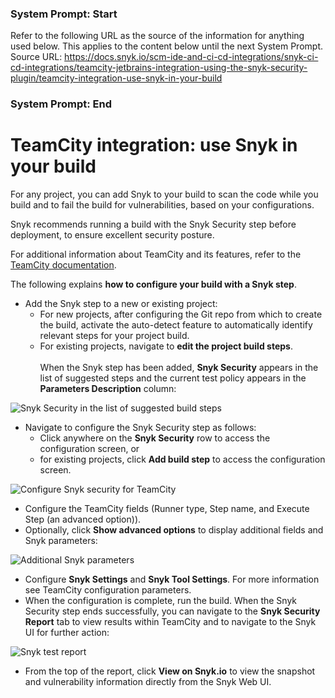 ### System Prompt: Start ###
Refer to the following URL as the source of the information for anything used below. This applies to the content below until the next System Prompt.
Source URL: https://docs.snyk.io/scm-ide-and-ci-cd-integrations/snyk-ci-cd-integrations/teamcity-jetbrains-integration-using-the-snyk-security-plugin/teamcity-integration-use-snyk-in-your-build
### System Prompt: End ###

# TeamCity integration: use Snyk in your build

For any project, you can add Snyk to your build to scan the code while you build and to fail the build for vulnerabilities, based on your configurations.

Snyk recommends running a build with the Snyk Security step before deployment, to ensure excellent security posture.

For additional information about TeamCity and its features, refer to the [TeamCity documentation](https://www.jetbrains.com/help/teamcity/teamcity-documentation.html).

The following explains **how to configure your build with a Snyk step**.

* Add the Snyk step to a new or existing project:
  * For new projects, after configuring the Git repo from which to create the build, activate the auto-detect feature to automatically identify relevant steps for your project build.
  * For existing projects, navigate to **edit the project build steps**.\
    \
    When the Snyk step has been added, **Snyk Security** appears in the list of suggested steps and the current test policy appears in the **Parameters Description** column:

![Snyk Security in the list of suggested build steps](../../../.gitbook/assets/uuid-97395df2-f141-6f77-4551-f19397ac0781-en.png)

* Navigate to configure the Snyk Security step as follows:
  * Click anywhere on the **Snyk Security** row to access the configuration screen, or
  * for existing projects, click **Add build step** to access the configuration screen.

![Configure Snyk security for TeamCity](../../../.gitbook/assets/uuid-88e38280-121e-a17b-cfd3-9fde89305b5c-en.png)

* Configure the TeamCity fields (Runner type, Step name, and Execute Step (an advanced option)).
* Optionally, click **Show advanced options** to display additional fields and Snyk parameters:

![Additional Snyk parameters](../../../.gitbook/assets/uuid-8f294e8d-ca5e-123b-2992-a98c1e62fd6f-en.png)

* Configure **Snyk Settings** and **Snyk Tool Settings**. For more information see TeamCity configuration parameters.
* When the configuration is complete, run the build. When the Snyk Security step ends successfully, you can navigate to the **Snyk Security Report** tab to view results within TeamCity and to navigate to the Snyk UI for further action:

![Snyk test report](../../../.gitbook/assets/uuid-e8b1fd6f-3b49-069c-c9fe-c0948931b141-en.png)

* From the top of the report, click **View on Snyk.io** to view the snapshot and vulnerability information directly from the Snyk Web UI.
